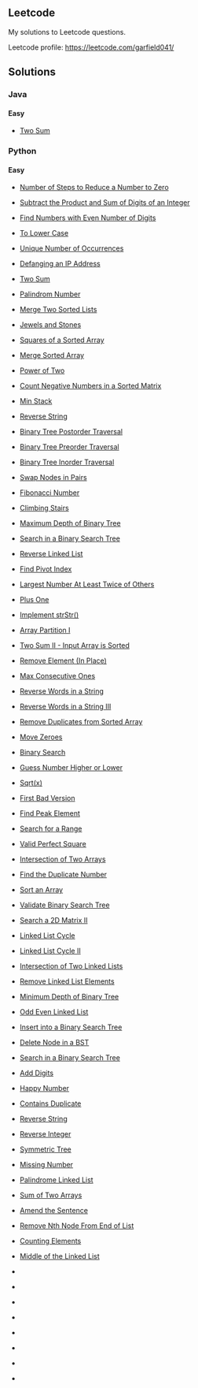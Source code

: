 ## Leetcode

My solutions to Leetcode questions.

Leetcode profile: https://leetcode.com/garfield041/

## Solutions

### Java

#### Easy

* [Two Sum](https://github.com/michan94/leetcode/blob/master/Solutions/Java/createPhoneNumber.md)


### Python

#### Easy

* [Number of Steps to Reduce a Number to Zero](https://github.com/michan94/leetcode/blob/master/Solutions/Python/numberOfStepsToZero.md)

* [Subtract the Product and Sum of Digits of an Integer](https://github.com/michan94/leetcode/blob/master/Solutions/Python/subtractProductAndSumOfDigits.md)

* [Find Numbers with Even Number of Digits](https://github.com/michan94/leetcode/blob/master/Solutions/Python/findNumbersWithEvenNumberOfDigits)

* [To Lower Case](https://github.com/michan94/leetcode/blob/master/Solutions/Python/toLowerCase.md)

* [Unique Number of Occurrences](https://github.com/michan94/leetcode/blob/master/Solutions/Python/uniqueNumberOfOccurrences.md)

* [Defanging an IP Address](https://github.com/michan94/leetcode/blob/master/Solutions/Python/defangingAnIPAddress.md)

* [Two Sum](https://github.com/michan94/leetcode/blob/master/Solutions/Python/twoSum.md)

* [Palindrom Number](https://github.com/michan94/leetcode/blob/master/Solutions/Python/palindromeNumber.md)

* [Merge Two Sorted Lists](https://github.com/michan94/leetcode/blob/master/Solutions/Python/mergeTwoSortedLinkedLists.md)

* [Jewels and Stones](https://github.com/michan94/leetcode/blob/master/Solutions/Python/jewelsAndStones.md)

* [Squares of a Sorted Array](https://github.com/michan94/leetcode/blob/master/Solutions/Python/squaresOfSortedArray.md)

* [Merge Sorted Array](https://github.com/michan94/leetcode/blob/master/Solutions/Python/mergeSortedArray.md)

* [Power of Two](https://github.com/michan94/leetcode/blob/master/Solutions/Python/powerOfTwo.md)

* [Count Negative Numbers in a Sorted Matrix](https://github.com/michan94/leetcode/blob/master/Solutions/Python/countNegNumsInSortedMatrix.md)

* [Min Stack](https://github.com/michan94/leetcode/blob/master/Solutions/Python/minStack.md)

* [Reverse String](https://github.com/michan94/leetcode/blob/master/Solutions/Python/reverseString.md)

* [Binary Tree Postorder Traversal](https://github.com/michan94/leetcode/blob/master/Solutions/Python/postorderTraversal.md)

* [Binary Tree Preorder Traversal](https://github.com/michan94/leetcode/blob/master/Solutions/Python/preorderTraversal.md)

* [Binary Tree Inorder Traversal](https://github.com/michan94/leetcode/blob/master/Solutions/Python/inorderTraversal.md)

* [Swap Nodes in Pairs](https://github.com/michan94/leetcode/blob/master/Solutions/Python/swapNodesInPairs.md)

* [Fibonacci Number](https://github.com/michan94/leetcode/blob/master/Solutions/Python/fibonacciNumber.md)

* [Climbing Stairs](https://github.com/michan94/leetcode/blob/master/Solutions/Python/climbingStairs.md)

* [Maximum Depth of Binary Tree](https://github.com/michan94/leetcode/blob/master/Solutions/Python/maximumDepthOfBinaryTree.md)

* [Search in a Binary Search Tree](https://github.com/michan94/leetcode/blob/master/Solutions/Python/searchInBST.md)

* [Reverse Linked List](https://github.com/michan94/leetcode/blob/master/Solutions/Python/reverseLinkedList.md)

* [Find Pivot Index](https://github.com/michan94/leetcode/blob/master/Solutions/Python/findPivotIndex.md)

* [Largest Number At Least Twice of Others](https://github.com/michan94/leetcode/blob/master/Solutions/Python/largestNumberAtLeastTwiceOfOthers.md)

* [Plus One](https://github.com/michan94/leetcode/blob/master/Solutions/Python/plusOne.md)

* [Implement strStr()](https://github.com/michan94/leetcode/blob/master/Solutions/Python/implementStrStr.md)

* [Array Partition I](https://github.com/michan94/leetcode/blob/master/Solutions/Python/arrayPartitionI.md)

* [Two Sum II - Input Array is Sorted](https://github.com/michan94/leetcode/blob/master/Solutions/Python/twoSumIIInputArraySorted.md)

* [Remove Element (In Place)](https://github.com/michan94/leetcode/blob/master/Solutions/Python/removeElementInPlace.md)

* [Max Consecutive Ones](https://github.com/michan94/leetcode/blob/master/Solutions/Python/maxConsecutiveOnes.md)

* [Reverse Words in a String](https://github.com/michan94/leetcode/blob/master/Solutions/Python/reverseWordsInAString.md)

* [Reverse Words in a String III](https://github.com/michan94/leetcode/blob/master/Solutions/Python/reverseWordsInAStringIII.md)

* [Remove Duplicates from Sorted Array](https://github.com/michan94/leetcode/blob/master/Solutions/Python/removeDuplicatesFromSortedArray.md)

* [Move Zeroes](https://github.com/michan94/leetcode/blob/master/Solutions/Python/moveZeroes.md)

* [Binary Search](https://github.com/michan94/leetcode/blob/master/Solutions/Python/binarySearch.md)

* [Guess Number Higher or Lower](https://github.com/michan94/leetcode/blob/master/Solutions/Python/guessNumberHigherOrLower.md)

* [Sqrt(x)](https://github.com/michan94/leetcode/blob/master/Solutions/Python/sqrt(x)BinarySearchImplementation.md)

* [First Bad Version](https://github.com/michan94/leetcode/blob/master/Solutions/Python/firstBadVersion.md)

* [Find Peak Element](https://github.com/michan94/leetcode/blob/master/Solutions/Python/findPeakElement.md)

* [Search for a Range](https://github.com/michan94/leetcode/blob/master/Solutions/Python/searchForARange.md)

* [Valid Perfect Square](https://github.com/michan94/leetcode/blob/master/Solutions/Python/validPerfectSquare.md)

* [Intersection of Two Arrays](https://github.com/michan94/leetcode/blob/master/Solutions/Python/intersectionOfTwoArrays.md)

* [Find the Duplicate Number](https://github.com/michan94/leetcode/blob/master/Solutions/Python/findTheDuplicateNumber.md)

* [Sort an Array](https://github.com/michan94/leetcode/blob/master/Solutions/Python/sortAnArray.md)

* [Validate Binary Search Tree](https://github.com/michan94/leetcode/blob/master/Solutions/Python/validateBST.md)

* [Search a 2D Matrix II](https://github.com/michan94/leetcode/blob/master/Solutions/Python/searchA2DMatrixII.md)

* [Linked List Cycle](https://github.com/michan94/leetcode/blob/master/Solutions/Python/linkedListCycle.md)

* [Linked List Cycle II](https://github.com/michan94/leetcode/blob/master/Solutions/Python/linkedListCycleII.md)

* [Intersection of Two Linked Lists](https://github.com/michan94/leetcode/blob/master/Solutions/Python/intersectionOfTwoLinkedLists.md)

* [Remove Linked List Elements](https://github.com/michan94/leetcode/blob/master/Solutions/Python/removeLinkedListElements.md)

* [Minimum Depth of Binary Tree](https://github.com/michan94/leetcode/blob/master/Solutions/Python/minimumDepthOfBinaryTree.md)

* [Odd Even Linked List](https://github.com/michan94/leetcode/blob/master/Solutions/Python/oddEvenLinkedList.md)

* [Insert into a Binary Search Tree](https://github.com/michan94/leetcode/blob/master/Solutions/Python/insertIntoABinarySearchTree.md)

* [Delete Node in a BST](https://github.com/michan94/leetcode/blob/master/Solutions/Python/deleteNodeInABST.md)

* [Search in a Binary Search Tree](https://github.com/michan94/leetcode/blob/master/Solutions/Python/searchInABinarySearchTree.md)

* [Add Digits](https://github.com/michan94/leetcode/blob/master/Solutions/Python/addDigits.md)

* [Happy Number](https://github.com/michan94/leetcode/blob/master/Solutions/Python/happyNumber.md)

* [Contains Duplicate](https://github.com/michan94/leetcode/blob/master/Solutions/Python/containsDuplicate.md)

* [Reverse String](https://github.com/michan94/leetcode/blob/master/Solutions/Python/reverseStringInPlace.md)

* [Reverse Integer](https://github.com/michan94/leetcode/blob/master/Solutions/Python/reverseInteger.md)

* [Symmetric Tree](https://github.com/michan94/leetcode/blob/master/Solutions/Python/symmetricTree.md)

* [Missing Number](https://github.com/michan94/leetcode/blob/master/Solutions/Python/missingNumber.md)

* [Palindrome Linked List](https://github.com/michan94/leetcode/blob/master/Solutions/Python/isLinkedListPalindrome.md)

* [Sum of Two Arrays](https://github.com/michan94/leetcode/blob/master/Solutions/Python/sumOfTwoArrays.md)

* [Amend the Sentence](https://github.com/michan94/leetcode/blob/master/Solutions/Python/amendTheSentence.md)

* [Remove Nth Node From End of List](https://github.com/michan94/leetcode/blob/master/Solutions/Python/removeNthNodeFromEndOfList.md)

* [Counting Elements](https://github.com/michan94/leetcode/blob/master/Solutions/Python/countingElements.md)

* [Middle of the Linked List](https://github.com/michan94/leetcode/blob/master/Solutions/Python/middleOfLinkedList.md)

* [](https://github.com/michan94/leetcode/blob/master/Solutions/Python/.md)

* [](https://github.com/michan94/leetcode/blob/master/Solutions/Python/.md)

* [](https://github.com/michan94/leetcode/blob/master/Solutions/Python/.md)

* [](https://github.com/michan94/leetcode/blob/master/Solutions/Python/.md)

* [](https://github.com/michan94/leetcode/blob/master/Solutions/Python/.md)

* [](https://github.com/michan94/leetcode/blob/master/Solutions/Python/.md)

* [](https://github.com/michan94/leetcode/blob/master/Solutions/Python/.md)

* [](https://github.com/michan94/leetcode/blob/master/Solutions/Python/.md)

